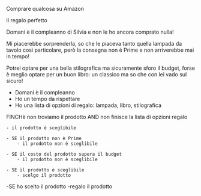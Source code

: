 Comprare qualcosa su Amazon

Il regalo perfetto

Domani è il compleanno di Silvia e non le ho ancora comprato nulla!

Mi piacerebbe sorprenderla, so che le piaceva tanto quella lampada da tavolo così particolare,
però la consegna non è Prime e non arriverebbe mai in tempo!

Potrei optare per una bella stilografica ma sicuramente sforo il budget, forse è meglio optare per un buon libro: un classico ma so che con lei vado sul sicuro!

<!-- - Ho un budget
- Ho un tempo da rispettare
- Ho una categoria prodotto -->

- Domani è il compleanno
- Ho un tempo da rispettare
- Ho una lista di opzioni di regalo: lampada, libro, stilografica

FINCHè non troviamo il prodotto AND non finisce la lista di opzioni regalo

    - il prodotto è sceglibile

    - SE il prodotto non è Prime
        - il prodotto non è sceglibile

    - SE il costo del prodotto supera il budget
        - il prodotto non è sceglibile

    - SE il prodotto è sceglibile
        - scelgo il prodotto

-SE ho scelto il prodotto
-regalo il prodotto
